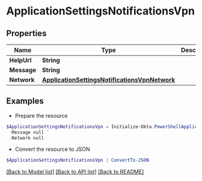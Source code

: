 # ApplicationSettingsNotificationsVpn
## Properties

Name | Type | Description | Notes
------------ | ------------- | ------------- | -------------
**HelpUrl** | **String** |  | [optional] 
**Message** | **String** |  | [optional] 
**Network** | [**ApplicationSettingsNotificationsVpnNetwork**](ApplicationSettingsNotificationsVpnNetwork.md) |  | [optional] 

## Examples

- Prepare the resource
```powershell
$ApplicationSettingsNotificationsVpn = Initialize-Okta.PowerShellApplicationSettingsNotificationsVpn  -HelpUrl null `
 -Message null `
 -Network null
```

- Convert the resource to JSON
```powershell
$ApplicationSettingsNotificationsVpn | ConvertTo-JSON
```

[[Back to Model list]](../README.md#documentation-for-models) [[Back to API list]](../README.md#documentation-for-api-endpoints) [[Back to README]](../README.md)

